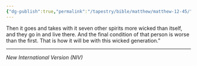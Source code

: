 ```yaml
---
{"dg-publish":true,"permalink":"/tapestry/bible/matthew/matthew-12-45/","title":"Matthew 12:45","hide":true,"tags":["bible-verse","bible-verse"],"dgHomeLink":true,"dgShowLocalGraph":true,"dgEnableSearch":true}
---
```


Then it goes and takes with it seven other spirits more wicked than itself, and they go in and live there. And the final condition of that person is worse than the first. That is how it will be with this wicked generation.”

---
*New International Version (NIV)*